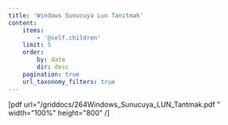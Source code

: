 ```yaml
---
title: 'Windows Sunucuya Lun Tanıtmak'
content:
    items:
        - '@self.children'
    limit: 5
    order:
        by: date
        dir: desc
    pagination: true
    url_taxonomy_filters: true
---
```


[pdf url="/griddocs/264Windows_Sunucuya_LUN_Tantmak.pdf " width="100%" height="800" /]